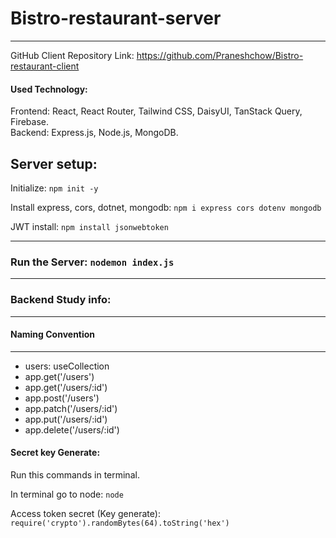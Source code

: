 # Bistro-restaurant-server
<hr>

GitHub Client Repository Link: https://github.com/Praneshchow/Bistro-restaurant-client

#### Used Technology: 

Frontend: React, React Router, Tailwind CSS, DaisyUI, TanStack Query, Firebase.  
Backend: Express.js, Node.js, MongoDB.  

## Server setup:

Initialize: `npm init -y`

Install express, cors, dotnet, mongodb: `npm i express cors dotenv mongodb`

JWT install: `npm install jsonwebtoken`

<hr>

### Run the Server: `nodemon index.js`

<hr>

### Backend Study info: 

-----------------------
#### Naming Convention
-----------------------
* users: useCollection
* app.get('/users')
* app.get('/users/:id')
* app.post('/users')
* app.patch('/users/:id')
* app.put('/users/:id')
* app.delete('/users/:id')


#### Secret key Generate:

Run this commands in terminal. 

In terminal go to node: `node`   

Access token secret (Key generate): `require('crypto').randomBytes(64).toString('hex')`  




